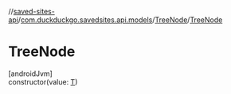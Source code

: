 //[saved-sites-api](../../../index.md)/[com.duckduckgo.savedsites.api.models](../index.md)/[TreeNode](index.md)/[TreeNode](-tree-node.md)

# TreeNode

[androidJvm]\
constructor(value: [T](index.md))
